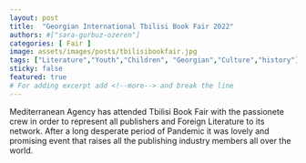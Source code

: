 ```yaml
---
layout: post
title:  "Georgian International Tbilisi Book Fair 2022"
authors: #["sara-gurbuz-ozeren"]
categories: [ Fair ]
image: assets/images/posts/tbilisibookfair.jpg
tags: ["Literature","Youth","Children", "Georgian","Culture","history"]
sticky: false
featured: true
# For adding excerpt add <!--more--> and break the line
---
```


Mediterranean Agency has attended Tbilisi Book Fair with the passionete crew in order to represent all publishers and Foreign Literature to its network. After a long desperate period of Pandemic it was lovely and promising event that raises all the publishing industry members all over the world.